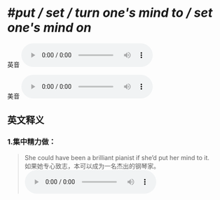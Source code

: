 # ***\#put / set / turn one's mind to / set one's mind on*** 
英音
<audio src="./media/put one’s mind to1_AAC.aac" controls="controls"></audio>

美音
<audio src="./media/put one’s mind to2_AAC.aac" controls="controls"></audio>



  

英文释义
---
### 1.**集中精力做：**  

 > She could have been a brilliant pianist if she’d put her mind to it.   
 > 如果她专心致志，本可以成为一名杰出的钢琴家。    
<audio src="./media/mind-17.aac" controls="controls"></audio>


